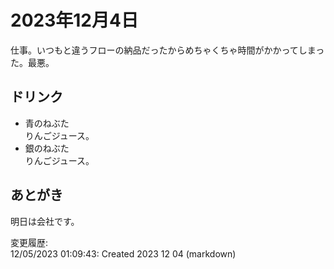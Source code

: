 # 2023年12月4日

仕事。いつもと違うフローの納品だったからめちゃくちゃ時間がかかってしまった。最悪。

## ドリンク

- 青のねぶた  
りんごジュース。
- 銀のねぶた  
りんごジュース。

## あとがき

明日は会社です。

変更履歴:  
12/05/2023 01:09:43: Created 2023 12 04 (markdown)  
